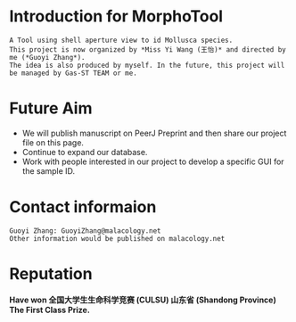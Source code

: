 # Introduction for MorphoTool
    A Tool using shell aperture view to id Mollusca species.
    This project is now organized by *Miss Yi Wang (王怡)* and directed by me (*Guoyi Zhang*).
    The idea is also produced by myself. In the future, this project will be managed by Gas-ST TEAM or me.
# Future Aim
   - We will publish manuscript on PeerJ Preprint and then share our project file on this page.
   - Continue to expand our database.
   - Work with people interested in our project to develop a specific GUI for the sample ID.
# Contact informaion
    Guoyi Zhang: GuoyiZhang@malacology.net
    Other information would be published on malacology.net
# Reputation
   **Have won 全国大学生生命科学竞赛 (CULSU) 山东省 (Shandong Province) The First Class Prize.**
